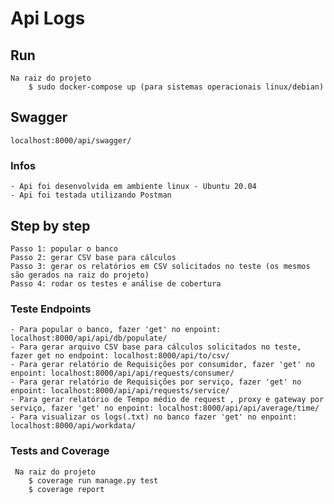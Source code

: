 # Api Logs

## Run
    Na raiz do projeto
        $ sudo docker-compose up (para sistemas operacionais linux/debian)

## Swagger
    localhost:8000/api/swagger/


### Infos
    - Api foi desenvolvida em ambiente linux - Ubuntu 20.04
    - Api foi testada utilizando Postman


## Step by step
    Passo 1: popular o banco
    Passo 2: gerar CSV base para cálculos
    Passo 3: gerar os relatórios em CSV solicitados no teste (os mesmos são gerados na raiz do projeto)
    Passo 4: rodar os testes e análise de cobertura



### Teste Endpoints
    - Para popular o banco, fazer 'get' no enpoint: localhost:8000/api/api/db/populate/
    - Para gerar arquivo CSV base para cálculos solicitados no teste, fazer get no endpoint: localhost:8000/api/to/csv/
    - Para gerar relatório de Requisições por consumidor, fazer 'get' no enpoint: localhost:8000/api/api/requests/consumer/
    - Para gerar relatório de Requisições por serviço, fazer 'get' no enpoint: localhost:8000/api/api/requests/service/
    - Para gerar relatório de Tempo médio de request , proxy e gateway por serviço, fazer 'get' no enpoint: localhost:8000/api/api/average/time/
    - Para visualizar os logs(.txt) no banco fazer 'get' no enpoint: localhost:8000/api/workdata/

### Tests and Coverage
     Na raiz do projeto
        $ coverage run manage.py test
        $ coverage report
